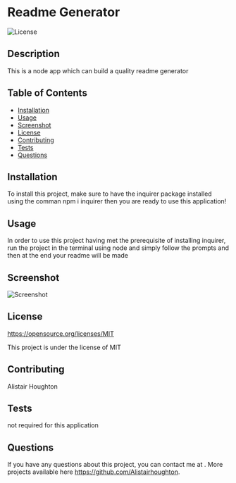 # Readme Generator

![License](https://img.shields.io/badge/License-MIT-blue.svg)

## Description

This is a node app which can build a quality readme generator

## Table of Contents

- [Installation](#installation)
- [Usage](#usage)
- [Screenshot](https://i.gyazo.com/38dbd2728b672d75b0440880f8d41d8b.png)
- [License](#license)
- [Contributing](#contributing)
- [Tests](#tests)
- [Questions](#questions)

## Installation

To install this project, make sure to have the inquirer package installed using the comman npm i inquirer then you are ready to use this application!

## Usage

In order to use this project having met the prerequisite of installing inquirer, run the project in the terminal using node and simply follow the prompts and then at the end your readme will be made

## Screenshot

![Screenshot](https://i.gyazo.com/38dbd2728b672d75b0440880f8d41d8b.png)

## License

https://opensource.org/licenses/MIT

This project is under the license of MIT

## Contributing

Alistair Houghton

## Tests

not required for this application

## Questions

If you have any questions about this project, you can contact me at . More projects available here https://github.com/Alistairhoughton.

